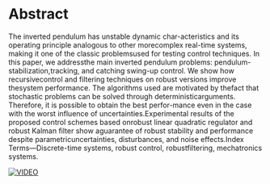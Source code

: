 # Abstract

The inverted pendulum has unstable dynamic char-acteristics  and  its  operating  principle  analogous  to  other  morecomplex real-time systems, making it one of the classic problemsused  for  testing  control  techniques.  In  this  paper,  we  addressthe  main  inverted  pendulum  problems:  pendulum-stabilization,tracking, and catching swing-up control. We show how recursivecontrol  and  filtering  techniques  on  robust  versions  improve  thesystem  performance.  The  algorithms  used  are  motivated  by  thefact that stochastic problems can be solved through deterministicarguments.  Therefore,  it  is  possible  to  obtain  the  best  perfor-mance even in the case with the worst influence of uncertainties.Experimental  results  of  the  proposed  control  schemes  based  onrobust linear quadratic regulator and robust Kalman filter show aguarantee of robust stability and performance despite parametricuncertainties,  disturbances,  and  noise  effects.Index  Terms—Discrete-time  systems,  robust  control,  robustfiltering,  mechatronics  systems.


[![VIDEO](https://exame.com/wp-content/uploads/2017/08/new-youtube-logo-840x402.jpg?quality=70&strip=info)](https://youtu.be/PMmHMBt0kxM)
